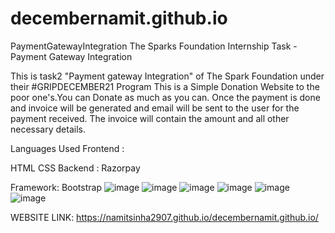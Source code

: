 # decembernamit.github.io

PaymentGatewayIntegration
The Sparks Foundation Internship Task - Payment Gateway Integration

This is task2 "Payment gateway Integration" of The Spark Foundation under their #GRIPDECEMBER21 Program This is a Simple Donation Website to the poor one's.You can Donate as much as you can. Once the payment is done and invoice will be generated and email will be sent to the user for the payment received. The invoice will contain the amount and all other necessary details.

Languages Used
Frontend :

HTML
CSS
Backend : Razorpay

Framework: Bootstrap
![image](https://user-images.githubusercontent.com/95482586/146940212-e62606c3-1f47-47de-bf2a-e1d574f30ff2.png)
![image](https://user-images.githubusercontent.com/95482586/146940231-570ed48b-57a1-4c22-825c-cf02bc212801.png)
![image](https://user-images.githubusercontent.com/95482586/146940253-e897eba5-4b95-44fe-9e7d-e1ff0b5b7d7b.png)
![image](https://user-images.githubusercontent.com/95482586/146940274-b3bb5500-c643-4657-9e4f-bc796e986b1c.png)
![image](https://user-images.githubusercontent.com/95482586/146940282-860b9245-0476-4a12-bb61-23f6f2ef3a28.png)
![image](https://user-images.githubusercontent.com/95482586/146940467-38727217-b0e2-4866-ad1d-c3b0fa64869d.png)

WEBSITE LINK: https://namitsinha2907.github.io/decembernamit.github.io/
